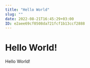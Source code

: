 ```yaml
---
title: "Hello World"
slug: ""
date: 2022-08-21T16:45:29+03:00
ID: e2aee69cf0508da721fcf1b13ccf2888
---
```


# Hello World!
Hello World!
